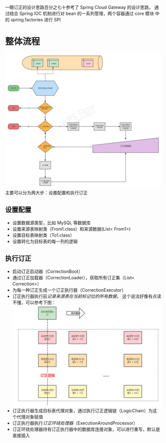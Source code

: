 一眼订正的设计思路百分之七十参考了 Spring Cloud Gateway 的设计思路，
通过结合 Spring IOC 机制进行对 bean 的一系列管理，两个容器通过 core 模块
中的 spring.factories 进行 SPI

# 整体流程
![整体流程](docs/image/一眼订正整体流程.jpg)
主要可以分为两大步：设置配置和执行订正
## 设置配置
* 设置数据源类型，比如 MySQL 等数据库
* 设置来源表映射类（From1.class）和来源数据(List< From1>)
* 设置目标表映射类（To1.class）
* 设置转化为目标表的每一列的逻辑

## 执行订正
* 启动订正启动器（CorrectionBoot）
* 通过订正加载器（CorrectionLoader），获取所有订正集（List< Correction>）
* 为每一种订正生成一个订正执行器（CorrectionExecutor）
* 订正执行器执行前*记录来源表在当前标记位的所有数据*， 这个说法好像有点读不懂，可以参考下图：
  ![执行订正逻辑流程图](docs/image/执行订正逻辑流程图.png)
* 订正执行器生成目标表代理对象，通过执行订正逻辑链（LogicChain）为这个代理对象赋值
* 订正执行器执行*订正环绕处理器*（ExecutionAroundProcessor）
* 订正环绕处理器持有订正执行器中的数据库连接对象，可以进行重写，默认是直接插入

